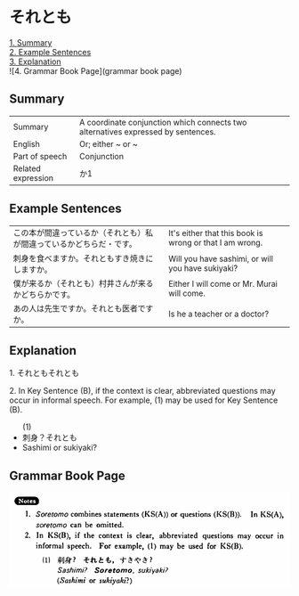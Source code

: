 # それとも

[1. Summary](#summary)<br>
[2. Example Sentences](#example-sentences)<br>
[3. Explanation](#explanation)<br>
![4. Grammar Book Page](grammar book page)<br>


## Summary

<table><tr>   <td>Summary</td>   <td>A coordinate conjunction which connects two alternatives expressed by sentences.</td></tr><tr>   <td>English</td>   <td>Or; either ~ or ~</td></tr><tr>   <td>Part of speech</td>   <td>Conjunction</td></tr><tr>   <td>Related expression</td>   <td>か1</td></tr></table>

## Example Sentences

<table><tr>   <td>この本が間違っているか（それとも）私が間違っているかどちらだ・です。</td>   <td>It's either that this book is wrong or that I am wrong.</td></tr><tr>   <td>刺身を食べますか。それともすき焼きにしますか。</td>   <td>Will you have sashimi, or will you have sukiyaki?</td></tr><tr>   <td>僕が来るか（それとも）村井さんが来るかどちらかです。</td>   <td>Either I will come or Mr. Murai will come.</td></tr><tr>   <td>あの人は先生ですか。それとも医者ですか。</td>   <td>Is he a teacher or a doctor?</td></tr></table>

## Explanation

<p>1. <span class="cloze">それとも</span combines statements (Key Sentence (A)) or questions (Key Sentence (B)). In Key Sentence (A), <span class="cloze">それとも</span can be omitted.</p>  <p>2. In Key Sentence (B), if the context is clear, abbreviated questions may occur in informal speech. For example, (1) may be used for Key Sentence (B).</p>  <ul>(1) <li>刺身？<span class="cloze">それとも</span，すきやき？</li> <li>Sashimi or sukiyaki?</li> </ul>

## Grammar Book Page

![](../img/Basicそれとも.png)

